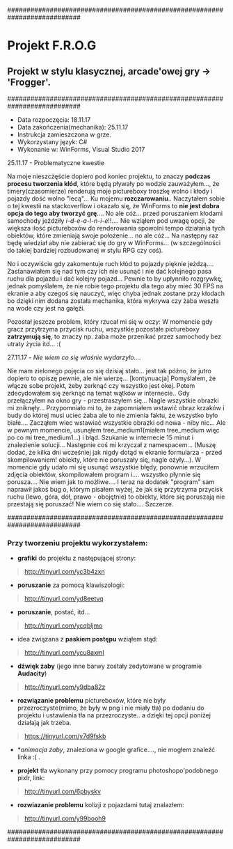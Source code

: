 ###########################################################################


# Projekt F.R.O.G
## Projekt w stylu klasycznej, arcade'owej gry -> 'Frogger'.


###########################################################################
* Data rozpoczęcia: 18.11.17
* Data zakończenia(mechanika): 25.11.17 
* Instrukcja zamieszczona w grze.
* Wykorzystany język: C#
* Wykonanie w: WinForms, Visual Studio 2017 


25.11.17 - Problematyczne kwestie

Na moje nieszcżęście dopiero pod koniec projektu, to znaczy **podczas procesu tworzenia kłód**, które
będą pływały po wodzie zauważyłem..., że timery(czasomierze) renderują moje pictureboxy troszkę
wolno i kłody i pojazdy dość wolno "lecą"... Ku mojemu **rozczarowaniu**.. Naczytałem sobie o tej kwestii na 
stackoverflow i okazało się, że WinForms to **nie jest dobra opcja do tego aby
tworzyć grę**.... No ale cóż... przed poruszaniem kłodami samochody jeździły
*i-d-e-a-l-n-i-e*!!.... Nie wziąłem pod uwagę opcji, że większa ilość pictureboxów do 
renderowania spowolni tempo działania tych obiektów, które zmieniają swoje położenie... 
no ale cóż... Na następny raz będę wiedział aby nie zabierać się do gry w WinForms...
(w szczególności do takiej bardziej rozbudowanej w stylu RPG czy coś).

No i oczywiście gdy zakomentuje ruch kłód to pojazdy pięknie jeżdzą....
Zastanawiałem się nad tym czy ich nie usunąć i nie dać kolejnego pasa
ruchu dla pojazdu i dać kolejny pojazd... Pewnie to by upłynniło rozgrywkę,
jednak pomyślałem, że nie robie tego projektu dla tego aby mieć 30 FPS na 
ekranie a aby czegoś się nauczyć, więc chyba jednak zostane przy kłodach bo
dzięki nim dodana została mechanika, która wykrywa czy żaba weszła na wode
czy jest na gałęźi. 

Pozostał jeszcze problem, który rzucał mi się w oczy:
W momencie gdy gracz przytrzyma przycisk ruchu, wszystkie pozostałe 
pictureboxy **zatrzymują się**, to znaczy np. żaba może przenikać przez 
samochody bez utraty życia itd... :(



27.11.17 - *Nie wiem co się właśnie wydarzyło....*

Nie mam zielonego pojęcia co się dzisiaj stało... jest tak późno, że jutro dopiero to opiszę pewnie, ale
nie wierzę... [kontynuacja] Pomyślałem, że włącze sobe projekt, żeby zerknąć czy wszystko jest okej. Potem zdecydowałem
się zerknąć na temat wątków w internecie.. Gdy przełączyłem na okno gry - przestraszyłem się... Nagle wszystkie obrazki mi zniknęły...
Przypomniało mi to, że zapomniałem wstawić obraz krzaków i budy do której musi uciec żaba ale to nie zmienia faktu, że wszystko
było białe.... Zacząłem wiec wstawiać wszystkie obrazki od nowa - niby nic... Ale w pewnym momencie, usunąłem
tree_medium1(miałem tree_medium więc po co mi tree_medium1...) i błąd. Szukanie w internecie 15 minut i znalezienie
solucji... Następnie coś mi krzyczał z namespacem... (Muszę dodać, że kilka dni wcześniej jak nigdy dotąd w ekranie
formularza - przed skompilowaniem! obiekty, które nie poruszały się, nagle ożyły...). W momencie gdy udało mi się 
usunąć wszystkie błędy, ponownie wrzuciłem zdjęcia obiektów, skompilowałem program i.... wszystko płynnie się 
porusza.... Nie wiem jak to możliwe.... I teraz na dodatek "program" sam naprawił jakoś bug o, którym pisałem 
wyżej, że jak się przytrzyma przycisk ruchu (lewo, góra, dół, prawo - obojętnie) to obiekty, które się poruszają
nie przestają się poruszać! Nie wiem co się stało.... Szczerze.


###########################################################################


### Przy tworzeniu projektu wykorzystałem:


- **grafiki** do projektu z następującej strony:

> http://tinyurl.com/yc3b4zxn



- **poruszanie** za pomocą klawiszologii:

> http://tinyurl.com/yd8eetvq



- **poruszanie**, postać, itd...

> http://tinyurl.com/ycqbljmo



- idea związana z **paskiem postępu** wziąłem stąd:

> http://tinyurl.com/ycu8axml



- **dźwięk żaby** (jego inne barwy zostały zedytowane w programie **Audacity**)

> http://tinyurl.com/y9dba82z



- **rozwiązanie problemu** pictureboxów, które nie były przezroczyste(mimo, że były w png i nie miały tła) po dodaniu do projektu i ustawienia tła na przezroczyste.. a dzięki tej opcji poniżej działają jak trzeba.

> https://tinyurl.com/y7d9fskb



- **animacja żaby*, znaleziona w google grafice...., nie mogłem znaleźć linka :( .




- **projekt** tła wykonany przy pomocy programu photoshopo'podobnego pixlr, link:

> http://tinyurl.com/6pbyskv



- **rozwiazanie problemu** kolizji z pojazdami tutaj znalazłem:

> http://tinyurl.com/y99booh9



###########################################################################